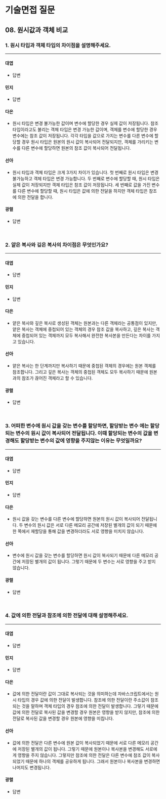 # 기술면접 질문

## 08. 원시값과 객체 비교

### 1. 원시 타입과 객체 타입의 차이점을 설명해주세요.

<hr>

#### 대엽

- 답변

#### 민지

- 답변

#### 다은

- 원시 타입은 변경 불가능한 값이며 변수에 할당한 경우 실제 값이 저장됩니다. 참조 타입이라고도 불리는 객체 타입은 변경 가능한 값이며, 객체를 변수에 할당한 경우 변수에는 참조 값이 저장됩니다. 각각 타입을 값으로 가지는 변수를 다른 변수에 할당할 경우 원시 타입은 원본의 원시 값이 복사되어 전달되지만, 객체를 가리키는 변수를 다른 변수에 할당하면 원본의 참조 값이 복사되어 전달됩니다.

#### 선아

- 원시 타입과 객체 타입은 크게 3가지 차이가 있습니다. 첫 번째로 원시 타입은 변경 불가능하고 객체 타입은 변경 가능합니다. 두 번째로 변수에 할당할 때, 원시 타입은 실제 값이 저장되지만 객체 타입은 참조 값이 저장됩니다. 세 번째로 값을 가진 변수를 다른 변수에 할당할 때, 원시 타입은 값에 의한 전달을 하지만 객체 타입은 참조에 의한 전달을 합니다.

#### 광렬

- 답변

<br>

### 2. 얕은 복사와 깊은 복사의 차이점은 무엇인가요?

<hr>

#### 대엽

- 답변

#### 민지

- 답변

#### 다은

- 얕은 복사와 깊은 복사로 생성된 객체는 원본과는 다른 객체라는 공통점이 있지만, 얕은 복사는 객체에 중첩되어 있는 객체의 경우 참조 값을 복사하고, 깊은 복사는 객체에 중첩되어 있는 객체까지 모두 복사해서 완전한 복사본을 만든다는 차이를 가지고 있습니다.

#### 선아

- 얕은 복사는 한 단계까지만 복사하기 때문에 중첩된 객체의 경우에는 원본 객체를 참조합니다. 그리고 깊은 복사는 객체의 중첩된 객체도 모두 복사하기 때문에 원본과의 참조가 끊어진 객체라고 할 수 있습니다.

#### 광렬

- 답변

<br>

### 3. 어떠한 변수에 원시 값을 갖는 변수를 할당하면, 할당받는 변수 에는 할당되는 변수의 원시 값이 복사되어 전달됩니다. 이때 할당되는 변수의 값을 변경해도 할당받는 변수의 값에 영향을 주지않는 이유는 무엇일까요?

<hr>

#### 대엽

- 답변

#### 민지

- 답변

#### 다은

- 원시 값을 갖는 변수를 다른 변수에 할당하면 원본의 원시 값이 복사되어 전달됩니다. 두 변수의 원시 값은 서로 다른 메모리 공간에 저장된 별개의 값이 되기 때문에 한 쪽에서 재할당을 통해 값을 변경하더라도 서로 영향을 미치지 않습니다.

#### 선아

- 변수에 원시 값을 갖는 변수를 할당하면 원시 값이 복사되기 때문에 다른 메모리 공간에 저장된 별개의 값이 됩니다. 그렇기 때문에 두 변수는 서로 영향을 주고 받지 않습니다.

#### 광렬

- 답변

<br>

### 4. 값에 의한 전달과 참조에 의한 전달에 대해 설명해주세요.

<hr>

#### 대엽

- 답변

#### 민지

- 답변

#### 다은

- 값에 의한 전달이란 값이 그대로 복사되는 것을 의미하는데 자바스크립트에서는 원시 타입의 경우 값에 의한 전달이 발생합니다. 참조에 의한 전달이란 주소값이 참조되는 것을 말하며 객체 타입의 경우 참조에 의한 전달이 발생합니다. 그렇기 때문에 값에 의한 전달로 복사된 값을 변경할 경우 원본은 영향을 받지 않지만, 참조에 의한 전달로 복사된 값을 변경할 경우 원본에 영향을 미칩니다.

#### 선아

- 값에 의한 전달은 다른 변수에 원본 값이 복사되었기 때문에 서로 다른 메모리 공간에 저장된 별개의 값이 됩니다. 그렇기 때문에 원본이나 복사본을 변경해도 서로에게 영향을 주지 않습니다. 그렇지만 참조에 의한 전달은 다른 변수에 참조 값이 복사되었기 때문에 하나의 객체를 공유하게 됩니다. 그래서 원본이나 복사본을 변경하면 나머지도 변경됩니다.

#### 광렬

- 답변
